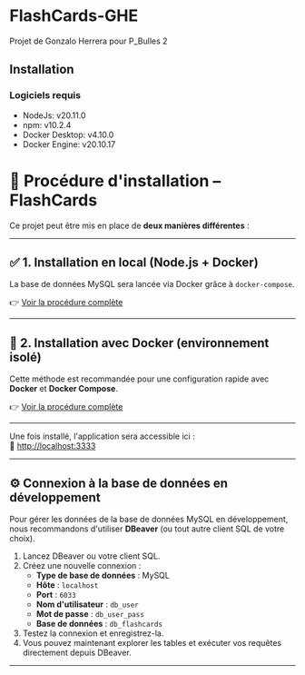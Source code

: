 # FlashCards-GHE

Projet de Gonzalo Herrera pour P_Bulles 2

## Installation

### Logiciels requis

- NodeJs: v20.11.0
- npm: v10.2.4
- Docker Desktop: v4.10.0
- Docker Engine: v20.10.17

# 🚀 Procédure d'installation – FlashCards

Ce projet peut être mis en place de **deux manières différentes** :

---

## ✅ 1. Installation en local (Node.js + Docker)

La base de données MySQL sera lancée via Docker grâce à `docker-compose`.

👉 [Voir la procédure complète](./readme/installation-local.md)

---

## 🐳 2. Installation avec Docker (environnement isolé)

Cette méthode est recommandée pour une configuration rapide avec **Docker** et **Docker Compose**.

👉 [Voir la procédure complète](./readme/installation-dockerisation.md)

---

Une fois installé, l'application sera accessible ici :  
🔗 [http://localhost:3333](http://localhost:3333)

---

## ⚙️ Connexion à la base de données en développement

Pour gérer les données de la base de données MySQL en développement, nous recommandons d'utiliser **DBeaver** (ou tout autre client SQL de votre choix).

1. Lancez DBeaver ou votre client SQL.
2. Créez une nouvelle connexion :
   - **Type de base de données** : MySQL
   - **Hôte** : `localhost`
   - **Port** : `6033`
   - **Nom d'utilisateur** : `db_user`
   - **Mot de passe** : `db_user_pass`
   - **Base de données** : `db_flashcards`
3. Testez la connexion et enregistrez-la.
4. Vous pouvez maintenant explorer les tables et exécuter vos requêtes directement depuis DBeaver.

---

